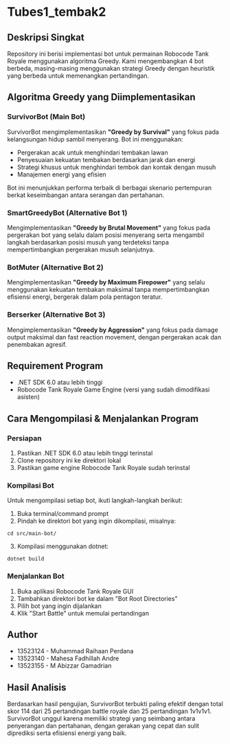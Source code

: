 # Tubes1_tembak2

## Deskripsi Singkat
Repository ini berisi implementasi bot untuk permainan Robocode Tank Royale menggunakan algoritma Greedy. Kami mengembangkan 4 bot berbeda, masing-masing menggunakan strategi Greedy dengan heuristik yang berbeda untuk memenangkan pertandingan.

## Algoritma Greedy yang Diimplementasikan

### SurvivorBot (Main Bot)
SurvivorBot mengimplementasikan **"Greedy by Survival"** yang fokus pada kelangsungan hidup sambil menyerang. Bot ini menggunakan:
- Pergerakan acak untuk menghindari tembakan lawan
- Penyesuaian kekuatan tembakan berdasarkan jarak dan energi
- Strategi khusus untuk menghindari tembok dan kontak dengan musuh
- Manajemen energi yang efisien

Bot ini menunjukkan performa terbaik di berbagai skenario pertempuran berkat keseimbangan antara serangan dan pertahanan.

### SmartGreedyBot (Alternative Bot 1)
Mengimplementasikan **"Greedy by Brutal Movement"** yang fokus pada pergerakan bot yang selalu dalam posisi menyerang serta mengambil langkah berdasarkan posisi musuh yang terdeteksi tanpa mempertimbangkan pergerakan musuh selanjutnya.

### BotMuter (Alternative Bot 2)
Mengimplementasikan **"Greedy by Maximum Firepower"** yang selalu menggunakan kekuatan tembakan maksimal tanpa mempertimbangkan efisiensi energi, bergerak dalam pola pentagon teratur.

### Berserker (Alternative Bot 3)
Mengimplementasikan **"Greedy by Aggression"** yang fokus pada damage output maksimal dan fast reaction movement, dengan pergerakan acak dan penembakan agresif.

## Requirement Program
- .NET SDK 6.0 atau lebih tinggi
- Robocode Tank Royale Game Engine (versi yang sudah dimodifikasi asisten)

## Cara Mengompilasi & Menjalankan Program

### Persiapan
1. Pastikan .NET SDK 6.0 atau lebih tinggi terinstal
2. Clone repository ini ke direktori lokal
3. Pastikan game engine Robocode Tank Royale sudah terinstal

### Kompilasi Bot
Untuk mengompilasi setiap bot, ikuti langkah-langkah berikut:

1. Buka terminal/command prompt
2. Pindah ke direktori bot yang ingin dikompilasi, misalnya:
```
cd src/main-bot/
```
3. Kompilasi menggunakan dotnet:
```
dotnet build
```

### Menjalankan Bot
1. Buka aplikasi Robocode Tank Royale GUI
2. Tambahkan direktori bot ke dalam "Bot Root Directories"
3. Pilih bot yang ingin dijalankan
4. Klik "Start Battle" untuk memulai pertandingan

## Author
- 13523124 - Muhammad Raihaan Perdana
- 13523140 - Mahesa Fadhillah Andre
- 13523155 - M Abizzar Gamadrian

## Hasil Analisis
Berdasarkan hasil pengujian, SurvivorBot terbukti paling efektif dengan total skor 114 dari 25 pertandingan battle royale dan 25 pertandingan 1v1v1v1. SurvivorBot unggul karena memiliki strategi yang seimbang antara penyerangan dan pertahanan, dengan gerakan yang cepat dan sulit diprediksi serta efisiensi energi yang baik.
